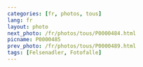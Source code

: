 ```yaml
---
categories: [fr, photos, tous]
lang: fr
layout: photo
next_photo: /fr/photos/tous/P0000484.html
picname: P0000485
prev_photo: /fr/photos/tous/P0000489.html
tags: [Felsenadler, Fotofalle]
---
```

